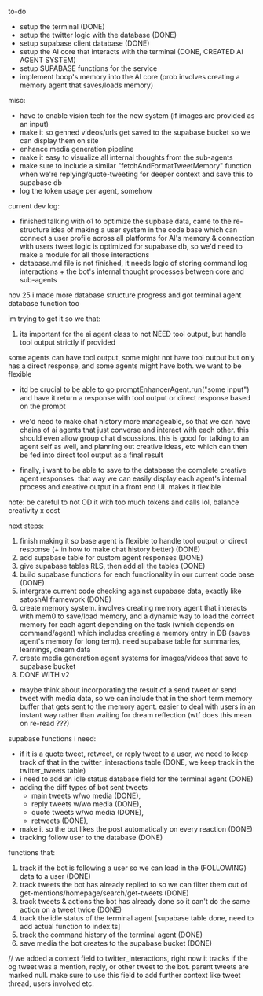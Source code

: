 to-do
- setup the terminal (DONE)
- setup the twitter logic with the database (DONE)
- setup supabase client database (DONE)
- setup the AI core that interacts with the terminal (DONE, CREATED AI AGENT SYSTEM)
- setup SUPABASE functions for the service
- implement boop's memory into the AI core (prob involves creating a memory agent that saves/loads memory)

misc:
- have to enable vision tech for the new system (if images are provided as an input)
- make it so genned videos/urls get saved to the supabase bucket so we can display them on site
- enhance media generation pipeline
- make it easy to visualize all internal thoughts from the sub-agents
- make sure to include a similar "fetchAndFormatTweetMemory" function when we're replying/quote-tweeting for deeper context and save this to supabase db
- log the token usage per agent, somehow

current dev log:
- finished talking with o1 to optimize the supbase data, came to the re-structure idea of making a user system in the code base which can connect a user profile across all platforms for AI's memory & connection with users
tweet logic is optimized for supabase db, so we'd need to make a module for all those interactions
- database.md file is not finished, it needs logic of storing command log interactions + the bot's internal thought processes between core and sub-agents

nov 25
i made more database structure progress and got terminal agent database function too

im trying to get it so we that:
1. its important for the ai agent class to not NEED tool output, but handle tool output strictly if provided

some agents can have tool output, some might not have tool output but only has a direct response, and some agents might have both. we want to be flexible

- itd be crucial to be able to go promptEnhancerAgent.run("some input") and have it return a response with tool output or direct response based on the prompt

- we'd need to make chat history more manageable, so that we can have chains of ai agents that just converse and interact with each other. this should even allow group chat discussions. this is good for talking to an agent self as well, and planning out creative ideas, etc which can then be fed into direct tool output as a final result

- finally, i want to be able to save to the database the complete creative agent responses. that way we can easily display each agent's internal process and creative output in a front end UI. makes it flexible

note: be careful to not OD it with too much tokens and calls lol, balance creativity x cost

next steps:
1. finish making it so base agent is flexible to handle tool output or direct response (+ in how to make chat history better) (DONE)
2. add supabase table for custom agent responses (DONE)
3. give supabase tables RLS, then add all the tables (DONE)
4. build supabase functions for each functionality in our current code base (DONE)
5. intergrate current code checking against supabase data, exactly like satoshAI framework (DONE)
6. create memory system. involves creating memory agent that interacts with mem0 to save/load memory, and a dynamic way to load the correct memory for each agent depending on the task (which depends on command/agent) which includes creating a memory entry in DB (saves agent's memory for long term). need supabase table for summaries, learnings, dream data
8. create media generation agent systems for images/videos that save to supabase bucket
9. DONE WITH v2

- maybe think about incorporating the result of a send tweet or send tweet with media data, so we can include that in the short term memory buffer that gets sent to the memory agent. easier to deal with users in an instant way rather than waiting for dream reflection (wtf does this mean on re-read ???)

supabase functions i need:
- if it is a quote tweet, retweet, or reply tweet to a user, we need to keep track of that in the twitter_interactions table (DONE, we keep track in the twitter_tweets table)
- i need to add an idle status database field for the terminal agent (DONE)
- adding the diff types of bot sent tweets
    - main tweets w/wo media (DONE), 
    - reply tweets w/wo media (DONE),
    - quote tweets w/wo media (DONE),
    - retweets (DONE),
- make it so the bot likes the post automatically on every reaction (DONE)
- tracking follow user to the database (DONE)

functions that:
1. track if the bot is following a user so we can load in the (FOLLOWING) data to a user (DONE)
2. track tweets the bot has already replied to so we can filter them out of get-mentions/homepage/search/get-tweets (DONE)
3. track tweets & actions the bot has already done so it can't do the same action on a tweet twice (DONE)
4. track the idle status of the terminal agent [supabase table done, need to add actual function to index.ts]
5. track the command history of the terminal agent (DONE)
6. save media the bot creates to the supabase bucket (DONE)

// we added a context field to twitter_interactions, right now it tracks if the og tweet was a mention, reply, or other tweet to the bot. parent tweets are marked null. make sure to use this field to add further context like tweet thread, users involved etc.